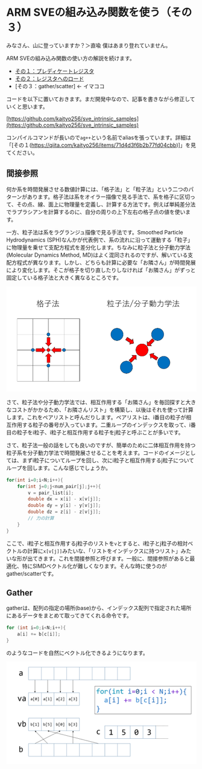 # ARM SVEの組み込み関数を使う（その３）

みなさん、山に登っていますか？＞直喩
僕はあまり登れていません。

ARM SVEの組み込み関数の使い方の解説を続けます。

* [その１：プレディケートレジスタ](https://qiita.com/kaityo256/items/71d4d3f6b2b77fd04cbb)
* [その２：レジスタへのロード](https://qiita.com/kaityo256/items/ac1e84f1c79fdf478630)
* [その３：gather/scatter] ← イマココ

コードを以下に置いておきます。まだ開発中なので、記事を書きながら修正していくと思います。

[https://github.com/kaityo256/sve_intrinsic_samples](https://github.com/kaityo256/sve_intrinsic_samples)

コンパイルコマンドが長いので`ag++`という名前でaliasを張っています。詳細は「[その１(https://qiita.com/kaityo256/items/71d4d3f6b2b77fd04cbb)]」を見てください。

## 間接参照

何か系を時間発展させる数値計算には、「格子法」と「粒子法」という二つのパターンがあります。格子法は系をオイラー描像で見る手法で、系を格子に区切って、その点、線、面上に物理量を定義し、計算する方法です。例えば単純差分法でラプラシアンを計算するのに、自分の周りの上下左右の格子点の値を使います。

一方、粒子法は系をラグランジュ描像で見る手法です。Smoothed Particle Hydrodynamics (SPH)なんかが代表例で、系の流れに沿って運動する「粒子」に物理量を乗せて支配方程式を差分化します。ちなみに粒子法と分子動力学法(Molecular Dynamics Method, MD)はよく混同されるのですが、解いている支配方程式が異なります。しかし、どちらも計算に必要な「お隣さん」が時間発展により変化します。そこが格子を切り直したりしなければ「お隣さん」がずっと固定している格子法と大きく異なるところです。

![neighbor](neighbor.png)

さて、粒子法や分子動力学法では、相互作用する「お隣さん」を毎回探すと大きなコストがかかるため、「お隣さんリスト」を構築し、以後はそれを使って計算します。これをペアリストと呼んだりします。ペアリストは、i番目の粒子が相互作用する粒子の番号が入っています。二重ループのインデックスを取って、i番目の粒子をi粒子、i粒子と相互作用する粒子をj粒子と呼ぶことが多いです。

さて、粒子法一般の話をしても良いのですが、簡単のために二体相互作用を持つ粒子系を分子動力学法で時間発展させることを考えます。コードのイメージとしては、まずi粒子についてループを回し、次にi粒子と相互作用するj粒子についてループを回します。こんな感じでしょうか。

```cpp
for(int i=0;i<N;i++){
    for(int j=0;j<num_pair[j];j++){
        v = pair_list[i];
        double dx = x[i] - x[v[j]];
        double dy = y[i] - y[v[j]];
        double dz = z[i] - z[v[j]];
        // 力の計算
    }
}
```

ここで、i粒子と相互作用するj粒子のリストを`v`とすると、i粒子とj粒子の相対ベクトルの計算に`x[v[j]]`みたいな、「リストをインデックスに持つリスト」みたいな形が出てきます。これを間接参照と呼びます。一般に、間接参照があると最適化、特にSIMDベクトル化が難しくなります。そんな時に使うのがgather/scatterです。

## Gather

gatherは、配列の指定の場所(base)から、インデックス配列で指定された場所にあるデータをまとめて取ってきてくれる命令です。

```cpp
for (int i=0;i<N;i++){
    a[i] += b[c[i]];
}
```

のようなコードを自然にベクトル化できるようになります。

![gather](gather.png)

